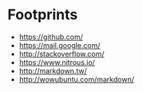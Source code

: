 Footprints
==========

* https://github.com/
* https://mail.google.com/
* http://stackoverflow.com/
* https://www.nitrous.io/
* http://markdown.tw/
* http://wowubuntu.com/markdown/
